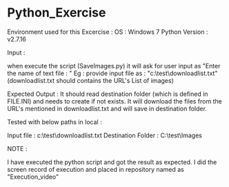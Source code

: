 # Python_Exercise

Environment used for this Excercise :
OS : Windows 7
Python Version : v2.7.16

Input :

when execute the script (SaveImages.py) it will ask for user input as "Enter the name of text file : "
Eg : provide input file as : "c:\test\downloadlist.txt" (downloadlist.txt should contains the URL's List of images)

Expected Output :
It should read destination folder (which is defined in FILE.INI) and needs to create if not exists. 
It will download the files from the URL's mentioned in downloadlist.txt and will save in destination folder.

Tested with below paths in local :

Input file : c:\test\downloadlist.txt
Destination Folder : C:\test\Images

NOTE :

I have executed the python script and got the result as expected. I did the screen record of execution and placed in repository named as "Execution_video"

